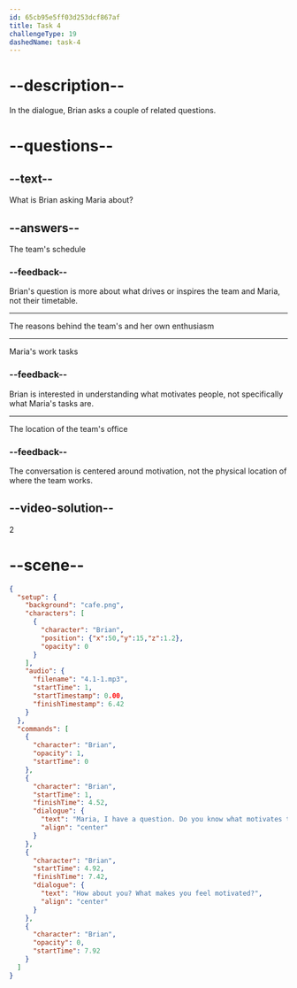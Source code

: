 ```yaml
---
id: 65cb95e5ff03d253dcf867af
title: Task 4
challengeType: 19
dashedName: task-4
---
```


<!-- (Audio) Brian: Maria, I have a question. Do you know what motivates the team? How about you? What makes you feel motivated? -->

# --description--

In the dialogue, Brian asks a couple of related questions. 

# --questions--

## --text--

What is Brian asking Maria about?

## --answers--

The team's schedule

### --feedback--

Brian's question is more about what drives or inspires the team and Maria, not their timetable.

---

The reasons behind the team's and her own enthusiasm

---

Maria's work tasks

### --feedback--

Brian is interested in understanding what motivates people, not specifically what Maria's tasks are.

---

The location of the team's office

### --feedback--

The conversation is centered around motivation, not the physical location of where the team works.

## --video-solution--

2

# --scene--

```json
{
  "setup": {
    "background": "cafe.png",
    "characters": [
      {
        "character": "Brian",
        "position": {"x":50,"y":15,"z":1.2},
        "opacity": 0
      }
    ],
    "audio": {
      "filename": "4.1-1.mp3",
      "startTime": 1,
      "startTimestamp": 0.00,
      "finishTimestamp": 6.42
    }
  },
  "commands": [
    {
      "character": "Brian",
      "opacity": 1,
      "startTime": 0
    },
    {
      "character": "Brian",
      "startTime": 1,
      "finishTime": 4.52,
      "dialogue": {
        "text": "Maria, I have a question. Do you know what motivates the team?",
        "align": "center"
      }
    },
    {
      "character": "Brian",
      "startTime": 4.92,
      "finishTime": 7.42,
      "dialogue": {
        "text": "How about you? What makes you feel motivated?",
        "align": "center"
      }
    },
    {
      "character": "Brian",
      "opacity": 0,
      "startTime": 7.92
    }
  ]
}
```
